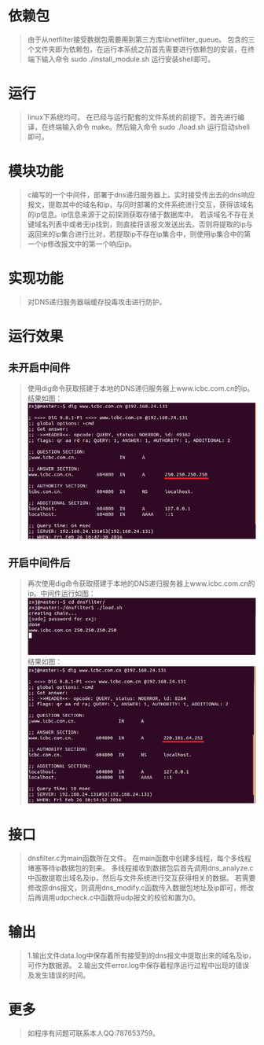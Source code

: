 # 依赖包
>   由于从netfilter接受数据包需要用到第三方库libnetfilter_queue。
>   包含的三个文件夹即为依赖包，在运行本系统之前首先需要进行依赖包的安装，在终端下输入命令 sudo ./install_module.sh 运行安装shell即可。

# 运行
>   linux下系统均可。
>   在已经与运行配套的文件系统的前提下。首先进行编译，在终端输入命令 make。然后输入命令 sudo ./load.sh 运行启动shell即可。

# 模块功能
>   c编写的一个中间件，部署于dns递归服务器上。实时接受传出去的dns响应报文，提取其中的域名和ip，与同时部署的文件系统进行交互，获得该域名的ip信息。ip信息来源于之前探测获取存储于数据库中。
>   若该域名不存在关键域名列表中或者无ip找到，则直接将该报文发送出去。否则将提取的ip与返回来的ip集合进行比对，若提取ip不存在ip集合中，则使用ip集合中的第一个ip修改报文中的第一个响应ip。

# 实现功能
>   对DNS递归服务器端缓存投毒攻击进行防护。

# 运行效果
##  未开启中间件
>    使用dig命令获取搭建于本地的DNS递归服务器上www.icbc.com.cn的ip。结果如图：
![image](https://github.com/zhangkaiyang/Dnsfilter/blob/master/dig1.png)

##  开启中间件后
>    再次使用dig命令获取搭建于本地的DNS递归服务器上www.icbc.com.cn的ip。中间件运行如图：
![image](https://github.com/zhangkaiyang/Dnsfilter/blob/master/dnsfilter1.png)
结果如图：
![image](https://github.com/zhangkaiyang/Dnsfilter/blob/master/dig2.png)

# 接口
>   dnsfilter.c为main函数所在文件。
    在main函数中创建多线程，每个多线程堵塞等待ip数据包的到来。
    多线程接收到数据包后首先调用dns_analyze.c中函数提取出域名及ip，然后与文件系统进行交互获得相关的数据。
    若需要修改原dns报文，则调用dns_modify.c函数传入数据包地址及ip即可，修改后再调用udpcheck.c中函数将udp报文的校验和置为0。

# 输出
>   1.输出文件data.log中保存着所有接受到的dns报文中提取出来的域名及ip，可作为数据源。
    2.输出文件error.log中保存着程序运行过程中出现的错误及发生错误的时间。

# 更多
>   如程序有问题可联系本人QQ:787653759。
